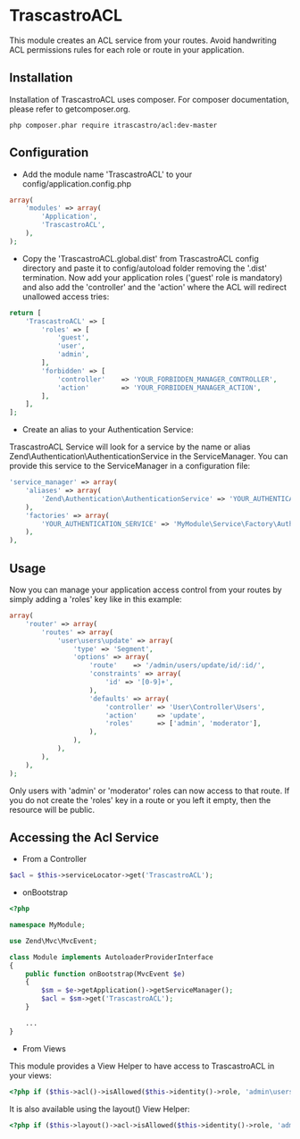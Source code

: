 TrascastroACL
=============

This module creates an ACL service from your routes. Avoid handwriting ACL permissions rules for each role or route in your application.

Installation
------------

Installation of TrascastroACL uses composer. For composer documentation, please refer to getcomposer.org.

    php composer.phar require itrascastro/acl:dev-master


Configuration
-------------

- Add the module name 'TrascastroACL' to your config/application.config.php

```php
array(
    'modules' => array(
        'Application',
        'TrascastroACL',
    ),
);
```

- Copy the 'TrascastroACL.global.dist' from TrascastroACL config directory and paste it to config/autoload folder removing the '.dist' termination. Now add your application roles ('guest' role is mandatory) and 
also add the 'controller' and the 'action' where the ACL will redirect unallowed access tries:

```php
return [
    'TrascastroACL' => [
        'roles' => [
            'guest',
            'user',
            'admin',
        ],
        'forbidden' => [
            'controller'    => 'YOUR_FORBIDDEN_MANAGER_CONTROLLER',
            'action'        => 'YOUR_FORBIDDEN_MANAGER_ACTION',
        ],
    ],
];
```

- Create an alias to your Authentication Service:

TrascastroACL Service will look for a service by the name or alias Zend\Authentication\AuthenticationService in the ServiceManager. You can provide this service to the ServiceManager in a configuration file:

```php
'service_manager' => array(
    'aliases' => array(
        'Zend\Authentication\AuthenticationService' => 'YOUR_AUTHENTICATION_SERVICE',
    ),
    'factories' => array(
        'YOUR_AUTHENTICATION_SERVICE' => 'MyModule\Service\Factory\AuthenticationServiceFactory',
    ),
),
```

Usage
-----

Now you can manage your application access control from your routes by simply adding a 'roles' key like in this example:

```php
array(
    'router' => array(
        'routes' => array(
            'user\users\update' => array(
                'type' => 'Segment',
                'options' => array(
                    'route'    => '/admin/users/update/id/:id/',
                    'constraints' => array(
                        'id' => '[0-9]+',
                    ),
                    'defaults' => array(
                        'controller' => 'User\Controller\Users',
                        'action'     => 'update',
                        'roles'      => ['admin', 'moderator'],
                    ),
                ),
            ),
        ),
    ),
);
```

Only users with 'admin' or 'moderator' roles can now access to that route. If you do not create the 'roles' key in a route or you left it empty, then the resource will be public.

Accessing the Acl Service
-------------------------

- From a Controller

```php
$acl = $this->serviceLocator->get('TrascastroACL');
```

- onBootstrap

```php
<?php

namespace MyModule;

use Zend\Mvc\MvcEvent;

class Module implements AutoloaderProviderInterface
{
    public function onBootstrap(MvcEvent $e)
    {
        $sm = $e->getApplication()->getServiceManager();
        $acl = $sm->get('TrascastroACL');
    }

    ...
}
```

- From Views

This module provides a View Helper to have access to TrascastroACL in your views:

```php
<?php if ($this->acl()->isAllowed($this->identity()->role, 'admin\users\update')): ?>
```

It is also available using the layout() View Helper:

```php
<?php if ($this->layout()->acl->isAllowed($this->identity()->role, 'admin\users\update')): ?>
```
